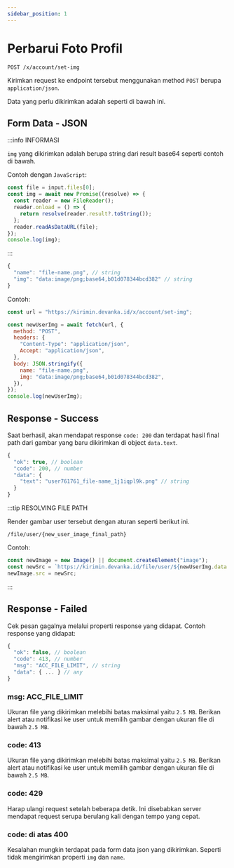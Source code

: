 ```yaml
---
sidebar_position: 1
---
```


# Perbarui Foto Profil

```text title='HTTP(S)'
POST /x/account/set-img
```

Kirimkan request ke endpoint tersebut menggunakan method `POST` berupa `application/json`.

Data yang perlu dikirimkan adalah seperti di bawah ini.

## Form Data - JSON

:::info INFORMASI

`img` yang dikirimkan adalah berupa string dari result base64 seperti contoh di bawah.

Contoh dengan `JavaScript`:

```javascript
const file = input.files[0];
const img = await new Promise((resolve) => {
  const reader = new FileReader();
  reader.onload = () => {
    return resolve(reader.result?.toString());
  };
  reader.readAsDataURL(file);
});
console.log(img);
```

:::

```javascript
{
  "name": "file-name.png", // string
  "img": "data:image/png;base64,b01d078344bcd382" // string
}
```

Contoh:

```javascript
const url = "https://kirimin.devanka.id/x/account/set-img";

const newUserImg = await fetch(url, {
  method: "POST",
  headers: {
    "Content-Type": "application/json",
    Accept: "application/json",
  },
  body: JSON.stringify({
    name: "file-name.png",
    img: "data:image/png;base64,b01d078344bcd382",
  }),
});
console.log(newUserImg);
```

## Response - Success

Saat berhasil, akan mendapat response `code: 200` dan terdapat hasil final path dari gambar yang baru dikirimkan di object `data.text`.

```javascript
{
  "ok": true, // boolean
  "code": 200, // number
  "data": {
    "text": "user761761_file-name_1j1iqpl9k.png" // string
  }
}
```

:::tip RESOLVING FILE PATH

Render gambar user tersebut dengan aturan seperti berikut ini.

`/file/user/{new_user_image_final_path}`

Contoh:

```javascript
const newImage = new Image() || document.createElement("image");
const newSrc = `https://kirimin.devanka.id/file/user/${newUserImg.data.text}`;
newImage.src = newSrc;
```

:::

## Response - Failed

Cek pesan gagalnya melalui properti response yang didapat. Contoh response yang didapat:

```javascript
{
  "ok": false, // boolean
  "code": 413, // number
  "msg": "ACC_FILE_LIMIT", // string
  "data": { ... } // any
}
```

### msg: ACC_FILE_LIMIT

Ukuran file yang dikirimkan melebihi batas maksimal yaitu `2.5 MB`. Berikan alert atau notifikasi ke user untuk memilih gambar dengan ukuran file di bawah `2.5 MB`.

### code: 413

Ukuran file yang dikirimkan melebihi batas maksimal yaitu `2.5 MB`. Berikan alert atau notifikasi ke user untuk memilih gambar dengan ukuran file di bawah `2.5 MB`.

### code: 429

Harap ulangi request setelah beberapa detik. Ini disebabkan server mendapat request serupa berulang kali dengan tempo yang cepat.

### code: di atas 400

Kesalahan mungkin terdapat pada form data json yang dikirimkan. Seperti tidak mengirimkan properti `img` dan `name`.
